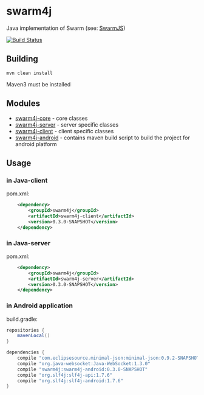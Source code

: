 swarm4j
=======

Java implementation of Swarm (see: [SwarmJS](https://github.com/gritzko/swarm))

[![Build Status](https://img.shields.io/travis/abalandin/swarm4j/master.svg)](https://travis-ci.org/abalandin/swarm4j)

## Building

`mvn clean install`

Maven3 must be installed

## Modules

  * [swarm4j-core](swarm4j-core) - core classes
  * [swarm4j-server](swarm4j-server) - server specific classes
  * [swarm4j-client](swarm4j-client) - client specific classes
  * [swarm4j-android](swarm4j-android) - contains maven build script to build the project for android platform

## Usage

### in Java-client

pom.xml:

```xml
    <dependency>
        <groupId>swarm4j</groupId>
        <artifactId>swarm4j-client</artifactId>
        <version>0.3.0-SNAPSHOT</version>
    </dependency>
```

### in Java-server

pom.xml:

```xml
    <dependency>
        <groupId>swarm4j</groupId>
        <artifactId>swarm4j-server</artifactId>
        <version>0.3.0-SNAPSHOT</version>
    </dependency>
```

### in Android application

build.gradle:

```groovy
repositories {
    mavenLocal()
}

dependencies {
    compile "com.eclipsesource.minimal-json:minimal-json:0.9.2-SNAPSHOT"
    compile "org.java-websocket:Java-WebSocket:1.3.0"
    compile "swarm4j:swarm4j-android:0.3.0-SNAPSHOT"
    compile "org.slf4j:slf4j-api:1.7.6"
    compile "org.slf4j:slf4j-android:1.7.6"
}
```
